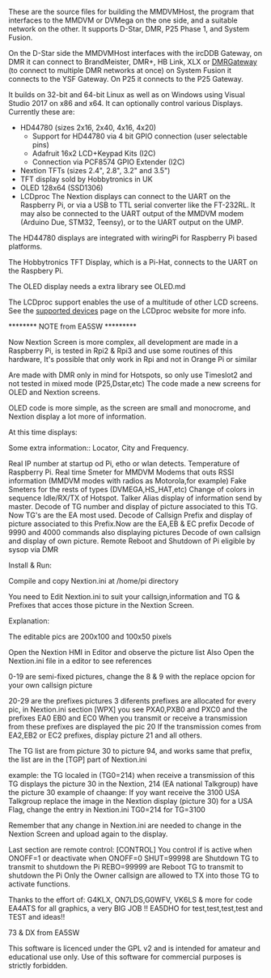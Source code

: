 These are the source files for building the MMDVMHost, the program that interfaces to the MMDVM or DVMega on the one side, and a suitable network on the other. It supports D-Star, DMR, P25 Phase 1, and System Fusion.

On the D-Star side the MMDVMHost interfaces with the ircDDB Gateway, on DMR it can connect to BrandMeister, DMR+, HB Link, XLX or [DMRGateway](https://github.com/g4klx/DMRGateway) (to connect to multiple DMR networks at once) on System Fusion it connects to the YSF Gateway. On P25 it connects to the P25 Gateway.

It builds on 32-bit and 64-bit Linux as well as on Windows using Visual Studio 2017 on x86 and x64. It can optionally control various Displays. Currently these are:

- HD44780 (sizes 2x16, 2x40, 4x16, 4x20)
	- Support for HD44780 via 4 bit GPIO connection (user selectable pins)
	- Adafruit 16x2 LCD+Keypad Kits (I2C)
	- Connection via PCF8574 GPIO Extender (I2C)
- Nextion TFTs (sizes 2.4", 2.8", 3.2" and 3.5")
- TFT display sold by Hobbytronics in UK
- OLED 128x64 (SSD1306)
- LCDproc
The Nextion displays can connect to the UART on the Raspberry Pi, or via a USB to TTL serial converter like the FT-232RL. It may also be connected to the UART output of the MMDVM modem (Arduino Due, STM32, Teensy), or to the UART output on the UMP.

The HD44780 displays are integrated with wiringPi for Raspberry Pi based platforms.

The Hobbytronics TFT Display, which is a Pi-Hat, connects to the UART on the Raspbery Pi.

The OLED display needs a extra library see OLED.md

The LCDproc support enables the use of a multitude of other LCD screens. See the [supported devices](http://lcdproc.omnipotent.net/hardware.php3) page on the LCDproc website for more info.


********  NOTE from EA5SW *********


Now Nextion Screen is more complex, all development are made in a Raspberry Pi, is tested in Rpi2 & Rpi3 and use some routines of this hardware, It's possible that only work in Rpi and not in Orange Pi or similar

Are made with DMR only in mind for Hotspots, so only use Timeslot2 and not tested in mixed mode (P25,Dstar,etc)
The code made a new screens for OLED and Nextion screens.

OLED code is more simple, as the screen are small and monocrome, and Nextion display a lot more of information.

At this time displays:

Some extra information::
Locator, City and Frequency.

Real IP number at startup od Pi, etho or wlan detects.
Temperature of Raspberry Pi.
Real time Smeter for MMDVM Modems that outs RSSI information (MMDVM modes with radios as Motorola,for example)
Fake Smeters for the rests of types (DVMEGA,HS_HAT,etc)
Change of colors in sequence Idle/RX/TX of Hotspot.
Talker Alias display of information send by master.
Decode of TG number and display of picture associated to this TG. Now TG's are the EA most used.
Decode of Callsign Prefix and display of picture associated to this Prefix.Now are the EA,EB & EC prefix
Decode of 9990 and 4000 commands also displaying pictures
Decode of own callsign and display of own picture.
Remote Reboot and Shutdown of Pi eligible by sysop via DMR

Install & Run:

Compile and copy Nextion.ini at /home/pi directory

You need to Edit Nextion.ini to suit your callsign,information and TG & Prefixes that acces those picture in the Nextion Screen.

Explanation:

The editable pics are 200x100 and 100x50 pixels

Open the Nextion HMI in Editor and observe the picture list 
Also Open the Nextion.ini file in a editor to see references

0-19 are semi-fixed pictures, change the 8 & 9 with the replace opcion for your own callsign picture

20-29 are the prefixes pictures 3 diferents  prefixes are allocated for every pic, in Nextion.ini section [WPX] you see PXA0,PXB0 and PXC0 and the  prefixes EA0 EB0 and EC0 When you transmit or receive a transmission from these prefixes are displayed the pic 20
If the transmission comes from EA2,EB2 or EC2 prefixes, display picture 21 and all  others.

The TG list are from picture 30 to picture 94, and works same that prefix, the list are in the [TGP] part of Nextion.ini

example:
the TG localed in (TG0=214) when receive a transmission of this TG displays the picture 30 in the Nextion, 214 (EA national Talkgroup) have the picture 30
example of chaange: If yoy want receive the 3100 USA Talkgroup  replace the image in the Nextion display (picture 30) for a USA Flag, change the entry in Nextion.ini TG0=214 for TG=3100

Remember that any change in Nextion.ini are needed to change in the Nextion Screen and upload again to the display.

Last section are remote control: [CONTROL]
You control if is active when ONOFF=1 or deactivate when ONOFF=0
SHUT=99998 are Shutdown TG to transmit to shutdown the Pi
REBO=99999 are Reboot TG to transmit to shutdown the Pi
Only the Owner  callsign are allowed to TX into those TG to activate functions.

Thanks to the effort of:
G4KLX, ON7LDS,G0WFV, VK6LS & more for code
EA4ATS for all graphics, a very BIG JOB !!
EA5DHO for test,test,test,test and TEST and ideas!!

73 & DX from EA5SW


This software is licenced under the GPL v2 and is intended for amateur and educational use only. Use of this software for commercial purposes is strictly forbidden.
